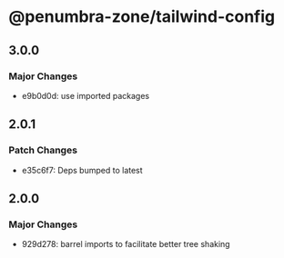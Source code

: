 # @penumbra-zone/tailwind-config

## 3.0.0

### Major Changes

- e9b0d0d: use imported packages

## 2.0.1

### Patch Changes

- e35c6f7: Deps bumped to latest

## 2.0.0

### Major Changes

- 929d278: barrel imports to facilitate better tree shaking
